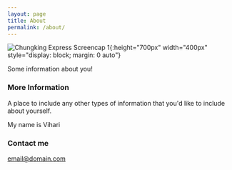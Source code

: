 ```yaml
---
layout: page
title: About
permalink: /about/
---
```


 ![Chungking Express Screencap 1]({{site.baseurl}}/assets/about/aboutdog.png){:height="700px" width="400px" style="display: block; margin: 0 auto"}

Some information about you!

### More Information

A place to include any other types of information that you'd like to include about yourself.

My name is Vihari



### Contact me

[email@domain.com](mailto:email@domain.com)
